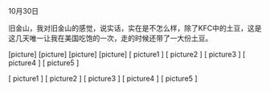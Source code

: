 
10月30日

旧金山，我对旧金山的感觉，说实话，实在是不怎么样，除了KFC中的土豆，这是这几天唯一让我在美国吃饱的一次，走的时候还带了一大份土豆。


[picture]
[picture]
[picture]
[picture]
   [ picture1 ]
   [ picture2 ]
   [ picture3 ]
   [ picture4 ]
   [ picture5 ]

   [ picture1 ]
   [ picture2 ]
   [ picture3 ]
   [ picture4 ]
   [ picture5 ]



